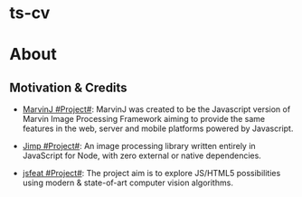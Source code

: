 # ts-cv

# About

## Motivation & Credits

- [MarvinJ #Project#](https://github.com/gabrielarchanjo/marvinj): MarvinJ was created to be the Javascript version of Marvin Image Processing Framework aiming to provide the same features in the web, server and mobile platforms powered by Javascript.

- [Jimp #Project#](https://github.com/oliver-moran/jimp): An image processing library written entirely in JavaScript for Node, with zero external or native dependencies.

- [jsfeat #Project#](https://github.com/inspirit/jsfeat): The project aim is to explore JS/HTML5 possibilities using modern & state-of-art computer vision algorithms.
